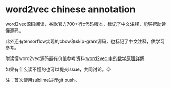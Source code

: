 # word2vec chinese annotation
word2vec源码阅读，谷歌官方700+行c代码版本，标记了中文注释，能够帮助读懂源码。

此外还有tensorflow实现的cbow和skip-gram源码，也标记了中文注释，供学习参考。

附读懂word2vec源码最有价值参考资料:[word2vec 中的数学原理详解](http://www.cnblogs.com/peghoty/p/3857839.html) 

如果有什么读不懂的也可以提交issue，共同讨论。😝

注：首次使用sublime进行git push。
